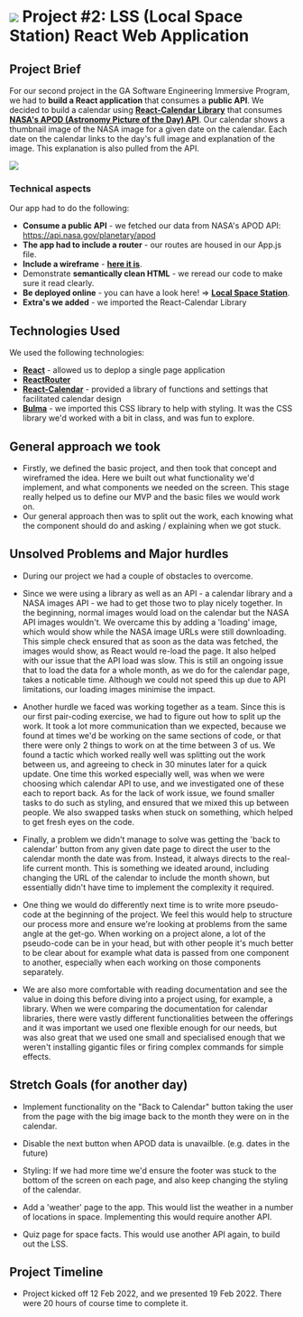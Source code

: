 # ![](https://ga-dash.s3.amazonaws.com/production/assets/logo-9f88ae6c9c3871690e33280fcf557f33.png) Project #2: LSS (Local Space Station) React Web Application 


## Project Brief

For our second project in the GA Software Engineering Immersive Program, we had to **build a React application** that consumes a **public API**. We decided to build a calendar using  **[React-Calendar Library](https://blog.logrocket.com/react-calendar-tutorial-build-customize-calendar/)** that consumes **[NASA's APOD (Astronomy Picture of the Day) API](https://api.nasa.gov/)**. Our calendar shows a thumbnail image of the NASA image for a given date on the calendar. Each date on the calendar links to the day's full image and explanation of the image. This explanation is also pulled from the API. 

![](images/wireframe_2)


### Technical aspects 

Our app had to do the following:

* **Consume a public API** - we fetched our data from NASA's APOD API: https://api.nasa.gov/planetary/apod
* **The app had to include a router** - our routes are housed in our App.js file.
* **Include a wireframe** - **[here it is](https://s3.amazonaws.com/shecodesio-production/uploads/files/000/027/401/original/wireframe-for_project-2.png?1645095611)**. 
* Demonstrate **semantically clean HTML** - we reread our code to make sure it read clearly.
* **Be deployed online** - you can have a look here! => **[Local Space Station](https://mystifying-goldberg-c06879.netlify.app/)**.
* **Extra's we added** - we imported the React-Calendar Library 


## **Technologies** Used
We used the following technologies:
* **[React](https://reactjs.org/)** - allowed us to deplop a single page application
* **[ReactRouter](https://reactrouter.com/)**
* **[React-Calendar](https://github.com/wojtekmaj/react-calendar)** - provided a library of functions and settings that facilitated calendar design
* **[Bulma](https://bulma.io/)** - we imported this CSS library to help with styling. It was the CSS library we'd worked with a bit in class, and was fun to explore. 

## **General approach we took**
* Firstly, we defined the basic project, and then took that concept and wireframed the idea. Here we built out what functionality we'd implement, and what components we needed on the screen. This stage really helped us to define our MVP and the basic files we would work on.
* Our general approach then was to split out the work, each knowing what the component should do and asking / explaining when we got stuck. 

## **Unsolved Problems** and **Major hurdles** 
* During our project we had a couple of obstacles to overcome.
* Since we were using a library as well as an API - a calendar library and a NASA images API - we had to get those two to play nicely together. In the beginning, normal images would load on the calendar but the NASA API images wouldn't. We overcame this by adding a 'loading' image, which would show while the NASA image URLs were still downloading. This simple check ensured that as soon as the data was fetched, the images would show, as React would re-load the page. It also helped with our issue that the API load was slow. This is still an ongoing issue that to load the data for a whole month, as we do for the calendar page, takes a noticable time. Although we could not speed this up due to API limitations, our loading images minimise the impact.
    
* Another hurdle we faced was working together as a team. Since this is our first pair-coding exercise, we had to figure out how to split up the work. It took a lot more communication than we expected, because we found at times we'd be working on the same sections of code, or that there were only 2 things to work on at the time between 3 of us. We found a tactic which worked really well was splitting out the work between us, and agreeing to check in 30 minutes later for a quick update. One time this worked especially well, was when we were choosing which calendar API to use, and we investigated one of these each to report back. As for the lack of work issue, we found smaller tasks to do such as styling, and ensured that we mixed this up between people. We also swapped tasks when stuck on something, which helped to get fresh eyes on the code.
    
* Finally, a problem we didn't manage to solve was getting the 'back to calendar' button from any given date page to direct the user to the calendar month the date was from. Instead, it always directs to the real-life current month. This is something we ideated around, including changing the URL of the calendar to include the month shown, but essentially didn't have time to implement the complexity it required.

* One thing we would do differently next time is to write more pseudo-code at the beginning of the project. We feel this would help to structure our process more and ensure we're looking at problems from the same angle at the get-go. When working on a project alone, a lot of the pseudo-code can be in your head, but with other people it's much better to be clear about for example what data is passed from one component to another, especially when each working on those components separately. 
    
* We are also more comfortable with reading documentation and see the value in doing this before diving into a project using, for example, a library. When we were comparing the documentation for calendar libraries, there were vastly different functionalities between the offerings and it was important we used one flexible enough for our needs, but was also great that we used one small and specialised enough that we weren't installing gigantic files or firing complex commands for simple effects.



## Stretch Goals (for another day)
* Implement functionality on the "Back to Calendar" button taking the user from the page with the big image back to the month they were on in the calendar.

* Disable the next button when APOD data is unavailble. (e.g. dates in the future)

* Styling: If we had more time we'd ensure the footer was stuck to the bottom of the screen on each page, and also keep changing the styling of the calendar. 

* Add a 'weather' page to the app. This would list the weather in a number of locations in space. Implementing this would require another API.

* Quiz page for space facts. This would use another API again, to build out the LSS.



## Project Timeline 

* Project kicked off 12 Feb 2022, and we presented  19 Feb 2022. There were 20 hours of course time to complete it. 

